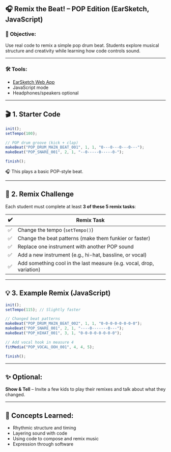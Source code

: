 ## 🎧 Remix the Beat! – POP Edition (EarSketch, JavaScript)

### 🧠 Objective:

Use real code to remix a simple pop drum beat. Students explore musical structure and creativity while learning how code controls sound.

---

### 🛠 Tools:

* [EarSketch Web App](https://earsketch.gatech.edu/)
* JavaScript mode
* Headphones/speakers optional

---

## 🎬 1. Starter Code

```javascript
init();
setTempo(100);

// POP drum groove (kick + clap)
makeBeat("POP_DRUM_MAIN_BEAT_001", 1, 1, "0---0---0---0---");
makeBeat("POP_SNARE_001", 2, 1, "--0-----0-----0-");

finish();
```

🎧 This plays a basic POP-style beat.

---

## 🔄 2. Remix Challenge

Each student must complete at least **3 of these 5 remix tasks**:

| ✔️   | Remix Task                                                           |
| --- | -------------------------------------------------------------------- |
| ✅   | Change the tempo (`setTempo()`)                                      |
| ✅   | Change the beat patterns (make them funkier or faster)               |
| ✅   | Replace one instrument with another POP sound                        |
| ✅   | Add a new instrument (e.g., hi-hat, bassline, or vocal)              |
| ✅   | Add something cool in the last measure (e.g. vocal, drop, variation) |

---

## 💡 3. Example Remix (JavaScript)

```javascript
init();
setTempo(115); // Slightly faster

// Changed beat patterns
makeBeat("POP_DRUM_MAIN_BEAT_002", 1, 1, "0-0-0-0-0-0-0-0");
makeBeat("POP_SNARE_001", 2, 1, "----0-------0---");
makeBeat("POP_HIHAT_001", 3, 1, "0-0-0-0-0-0-0-0");

// Add vocal hook in measure 4
fitMedia("POP_VOCAL_OOH_001", 4, 4, 5);

finish();
```

---

## ✨ Optional:

**Show & Tell** – Invite a few kids to play their remixes and talk about what they changed.

---

## 🧠 Concepts Learned:

* Rhythmic structure and timing
* Layering sound with code
* Using code to compose and remix music
* Expression through software
